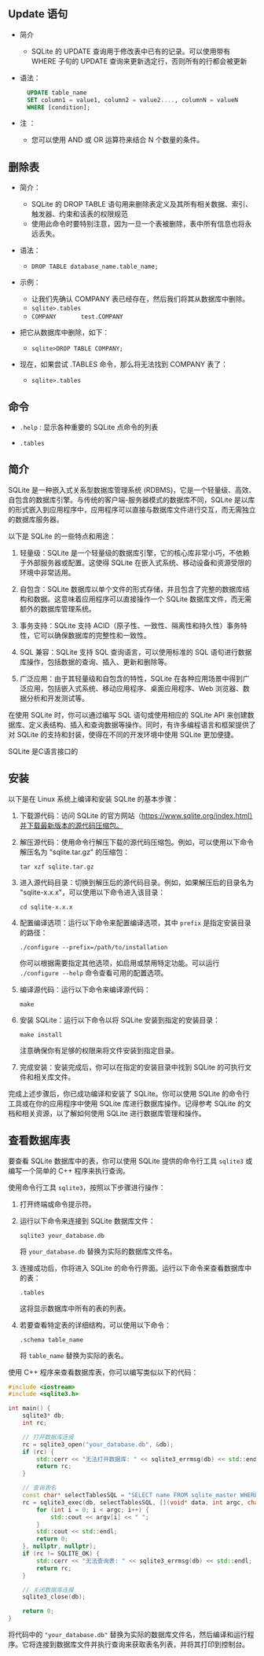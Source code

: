 
## Update 语句

+ 简介
  + SQLite 的 UPDATE 查询用于修改表中已有的记录。可以使用带有 WHERE 子句的 UPDATE 查询来更新选定行，否则所有的行都会被更新

+ 语法：
  ```sql
    UPDATE table_name
    SET column1 = value1, column2 = value2...., columnN = valueN
    WHERE [condition];
  ``` 
+ 注 ：
  + 您可以使用 AND 或 OR 运算符来结合 N 个数量的条件。

## 删除表

+ 简介：
  + SQLite 的 DROP TABLE 语句用来删除表定义及其所有相关数据、索引、触发器、约束和该表的权限规范
  + 使用此命令时要特别注意，因为一旦一个表被删除，表中所有信息也将永远丢失。

+ 语法：
  + `DROP TABLE database_name.table_name;`

+ 示例：
  + 让我们先确认 COMPANY 表已经存在，然后我们将其从数据库中删除。
   + `sqlite>.tables`
   + `COMPANY       test.COMPANY`
 + 把它从数据库中删除，如下：
   + `sqlite>DROP TABLE COMPANY;`
 + 现在，如果尝试 .TABLES 命令，那么将无法找到 COMPANY 表了：
   + `sqlite>.tables`

## 命令

+ `.help` : 显示各种重要的 SQLite 点命令的列表

+ `.tables`

## 简介

SQLite 是一种嵌入式关系型数据库管理系统 (RDBMS)，它是一个轻量级、高效、自包含的数据库引擎。与传统的客户端-服务器模式的数据库不同，SQLite 是以库的形式嵌入到应用程序中，应用程序可以直接与数据库文件进行交互，而无需独立的数据库服务器。

以下是 SQLite 的一些特点和用途：

1. 轻量级：SQLite 是一个轻量级的数据库引擎，它的核心库非常小巧，不依赖于外部服务器或配置。这使得 SQLite 在嵌入式系统、移动设备和资源受限的环境中非常适用。

2. 自包含：SQLite 数据库以单个文件的形式存储，并且包含了完整的数据库结构和数据。这意味着应用程序可以直接操作一个 SQLite 数据库文件，而无需额外的数据库管理系统。

3. 事务支持：SQLite 支持 ACID（原子性、一致性、隔离性和持久性）事务特性，它可以确保数据库的完整性和一致性。

4. SQL 兼容：SQLite 支持 SQL 查询语言，可以使用标准的 SQL 语句进行数据库操作，包括数据的查询、插入、更新和删除等。

5. 广泛应用：由于其轻量级和自包含的特性，SQLite 在各种应用场景中得到广泛应用，包括嵌入式系统、移动应用程序、桌面应用程序、Web 浏览器、数据分析和开发测试等。

在使用 SQLite 时，你可以通过编写 SQL 语句或使用相应的 SQLite API 来创建数据库、定义表结构、插入和查询数据等操作。同时，有许多编程语言和框架提供了对 SQLite 的支持和封装，使得在不同的开发环境中使用 SQLite 更加便捷。

SQLite 是C语言接口的

## 安装

以下是在 Linux 系统上编译和安装 SQLite 的基本步骤：

1. 下载源代码：访问 SQLite 的官方网站（https://www.sqlite.org/index.html）并下载最新版本的源代码压缩包。

2. 解压源代码：使用命令行解压下载的源代码压缩包。例如，可以使用以下命令解压名为 "sqlite.tar.gz" 的压缩包：
   ```
   tar xzf sqlite.tar.gz
   ```

3. 进入源代码目录：切换到解压后的源代码目录。例如，如果解压后的目录名为 "sqlite-x.x.x"，可以使用以下命令进入该目录：
   ```
   cd sqlite-x.x.x
   ```

4. 配置编译选项：运行以下命令来配置编译选项，其中 `prefix` 是指定安装目录的路径：
   ```
   ./configure --prefix=/path/to/installation
   ```

   你可以根据需要指定其他选项，如启用或禁用特定功能。可以运行 `./configure --help` 命令查看可用的配置选项。

5. 编译源代码：运行以下命令来编译源代码：
   ```
   make
   ```

6. 安装 SQLite：运行以下命令以将 SQLite 安装到指定的安装目录：
   ```
   make install
   ```

   注意确保你有足够的权限来将文件安装到指定目录。

7. 完成安装：安装完成后，你可以在指定的安装目录中找到 SQLite 的可执行文件和相关库文件。

完成上述步骤后，你已成功编译和安装了 SQLite。你可以使用 SQLite 的命令行工具或在你的应用程序中使用 SQLite 库进行数据库操作。记得参考 SQLite 的文档和相关资源，以了解如何使用 SQLite 进行数据库管理和操作。

## 查看数据库表

要查看 SQLite 数据库中的表，你可以使用 SQLite 提供的命令行工具 `sqlite3` 或编写一个简单的 C++ 程序来执行查询。

使用命令行工具 `sqlite3`，按照以下步骤进行操作：

1. 打开终端或命令提示符。
2. 运行以下命令来连接到 SQLite 数据库文件：
   ```
   sqlite3 your_database.db
   ```
   将 `your_database.db` 替换为实际的数据库文件名。

3. 连接成功后，你将进入 SQLite 的命令行界面。运行以下命令来查看数据库中的表：
   ```
   .tables
   ```
   这将显示数据库中所有的表的列表。

4. 若要查看特定表的详细结构，可以使用以下命令：
   ```
   .schema table_name
   ```
   将 `table_name` 替换为实际的表名。

使用 C++ 程序来查看数据库表，你可以编写类似以下的代码：

```cpp
#include <iostream>
#include <sqlite3.h>

int main() {
    sqlite3* db;
    int rc;

    // 打开数据库连接
    rc = sqlite3_open("your_database.db", &db);
    if (rc) {
        std::cerr << "无法打开数据库: " << sqlite3_errmsg(db) << std::endl;
        return rc;
    }

    // 查询表名
    const char* selectTablesSQL = "SELECT name FROM sqlite_master WHERE type='table';";
    rc = sqlite3_exec(db, selectTablesSQL, [](void* data, int argc, char** argv, char** /*azColName*/) -> int {
        for (int i = 0; i < argc; i++) {
            std::cout << argv[i] << " ";
        }
        std::cout << std::endl;
        return 0;
    }, nullptr, nullptr);
    if (rc != SQLITE_OK) {
        std::cerr << "无法查询表: " << sqlite3_errmsg(db) << std::endl;
        return rc;
    }

    // 关闭数据库连接
    sqlite3_close(db);

    return 0;
}
```

将代码中的 `"your_database.db"` 替换为实际的数据库文件名，然后编译和运行程序。它将连接到数据库文件并执行查询来获取表名列表，并将其打印到控制台。
